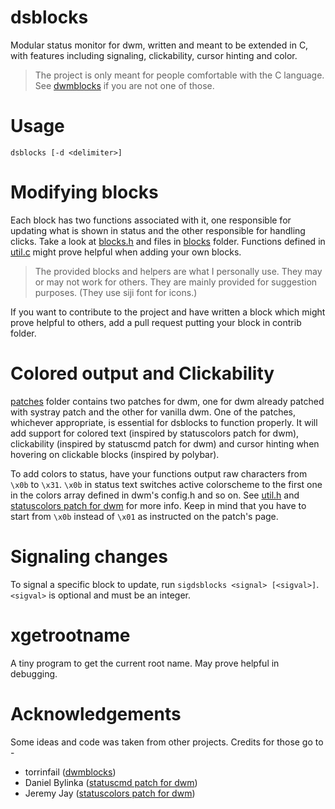 # dsblocks

Modular status monitor for dwm, written and meant to be extended in C, with
features including signaling, clickability, cursor hinting and color.

> The project is only meant for people comfortable with the C language. See
> [dwmblocks](https://github.com/ashish-yadav11/dwmblocks) if you are not one
> of those.

# Usage

`dsblocks [-d <delimiter>]`

# Modifying blocks

Each block has two functions associated with it, one responsible for updating
what is shown in status and the other responsible for handling clicks. Take a
look at [blocks.h](blocks.h) and files in [blocks](blocks) folder. Functions
defined in [util.c](util.c) might prove helpful when adding your own blocks.

> The provided blocks and helpers are what I personally use. They may or may
> not work for others. They are mainly provided for suggestion purposes. (They
> use siji font for icons.)

If you want to contribute to the project and have written a block which might
prove helpful to others, add a pull request putting your block in contrib
folder.

# Colored output and Clickability

[patches](patches) folder contains two patches for dwm, one for dwm already
patched with systray patch and the other for vanilla dwm. One of the patches,
whichever appropriate, is essential for dsblocks to function properly. It will
add support for colored text (inspired by statuscolors patch for dwm),
clickability (inspired by statuscmd patch for dwm) and cursor hinting when
hovering on clickable blocks (inspired by polybar).

To add colors to status, have your functions output raw characters from `\x0b`
to `\x31`. `\x0b` in status text switches active colorscheme to the first one in
the colors array defined in dwm's config.h and so on. See [util.h](util.h) and
[statuscolors patch for dwm](https://dwm.suckless.org/patches/statuscolors/)
for more info. Keep in mind that you have to start from `\x0b` instead of `\x01`
as instructed on the patch's page.

# Signaling changes

To signal a specific block to update, run `sigdsblocks <signal> [<sigval>]`.
`<sigval>` is optional and must be an integer.

# xgetrootname

A tiny program to get the current root name. May prove helpful in debugging.

# Acknowledgements

Some ideas and code was taken from other projects. Credits for those go to -

* torrinfail ([dwmblocks](https://github.com/torrinfail/dwmblocks))
* Daniel Bylinka ([statuscmd patch for dwm](https://dwm.suckless.org/patches/statuscmd/))
* Jeremy Jay ([statuscolors patch for dwm](https://dwm.suckless.org/patches/statuscolors/))

